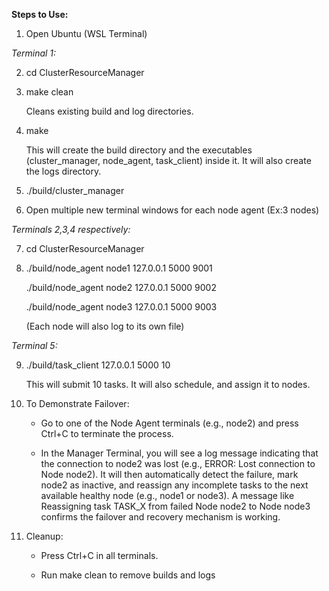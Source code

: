 **Steps to Use:**

1. Open Ubuntu (WSL Terminal)

*Terminal 1:*

2. cd ClusterResourceManager
3. make clean
   
   Cleans existing build and log directories.
5. make
   
   This will create the build directory and the executables (cluster\_manager, node\_agent, task\_client) inside it. It will also create the logs directory.
7. ./build/cluster\_manager
8. Open multiple new terminal windows for each node agent (Ex:3 nodes)


*Terminals 2,3,4 respectively:*

7. cd ClusterResourceManager
8. ./build/node\_agent node1 127.0.0.1 5000 9001
   
   ./build/node\_agent node2 127.0.0.1 5000 9002
   
   ./build/node\_agent node3 127.0.0.1 5000 9003
   
   (Each node will also log to its own file)


*Terminal 5:*

9. ./build/task\_client 127.0.0.1 5000 10
    
   This will submit 10 tasks. It will also schedule, and assign it to nodes.


11. To Demonstrate Failover:
    - Go to one of the Node Agent terminals (e.g., node2) and press Ctrl+C to terminate the process.

    - In the Manager Terminal, you will see a log message indicating that the connection to node2 was lost (e.g., ERROR: Lost connection to Node node2).
      It will then automatically detect the failure, mark node2 as inactive, and reassign any incomplete tasks to the next available healthy node (e.g., node1 or node3).
      A message like Reassigning task TASK_X from failed Node node2 to Node node3 confirms the failover and recovery mechanism is working.

12. Cleanup:
    - Press Ctrl+C in all terminals.

    - Run make clean to remove builds and logs
